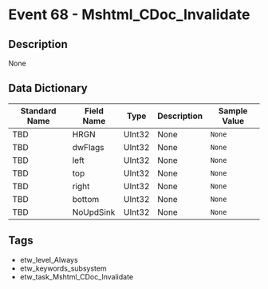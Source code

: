 # Event 68 - Mshtml_CDoc_Invalidate

## Description
None

## Data Dictionary
|Standard Name|Field Name|Type|Description|Sample Value|
|---|---|---|---|---|
|TBD|HRGN|UInt32|None|`None`|
|TBD|dwFlags|UInt32|None|`None`|
|TBD|left|UInt32|None|`None`|
|TBD|top|UInt32|None|`None`|
|TBD|right|UInt32|None|`None`|
|TBD|bottom|UInt32|None|`None`|
|TBD|NoUpdSink|UInt32|None|`None`|

## Tags
* etw_level_Always
* etw_keywords_subsystem
* etw_task_Mshtml_CDoc_Invalidate